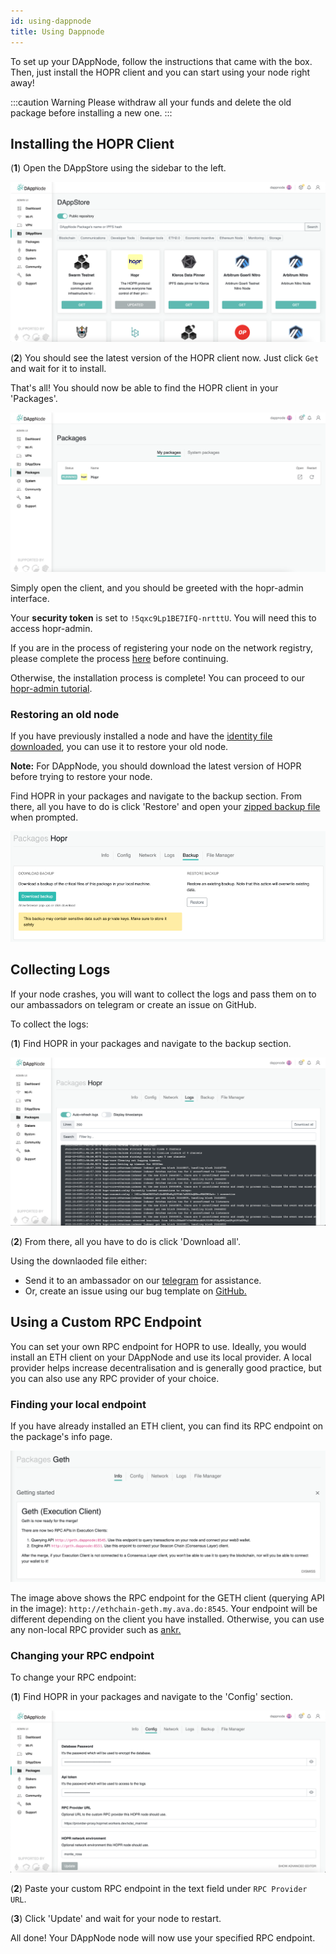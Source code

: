 ```yaml
---
id: using-dappnode
title: Using Dappnode
---
```


To set up your DAppNode, follow the instructions that came with the box. Then, just install the HOPR client and you can start using your node right away!

:::caution Warning
Please withdraw all your funds and delete the old package before installing a new one.
:::

## Installing the HOPR Client

(**1**) Open the DAppStore using the sidebar to the left.

![DappStore](./images/DappStore-NR.png)

(**2**) You should see the latest version of the HOPR client now. Just click `Get` and wait for it to install.

That's all! You should now be able to find the HOPR client in your 'Packages'.

![MyDapps](./images/Dappnode-2.png)

Simply open the client, and you should be greeted with the hopr-admin interface.

Your **security token** is set to `!5qxc9Lp1BE7IFQ-nrtttU`. You will need this to access hopr-admin.

If you are in the process of registering your node on the network registry, please complete the process [here](./network-registry-tutorial.md) before continuing.

Otherwise, the installation process is complete! You can proceed to our [hopr-admin tutorial](using-hopr-admin).

### Restoring an old node

If you have previously installed a node and have the [identity file downloaded](using-hopr-admin#backing-up-your-identity-file), you can use it to restore your old node.

**Note:** For DAppNode, you should download the latest version of HOPR before trying to restore your node.

Find HOPR in your packages and navigate to the backup section. From there, all you have to do is click 'Restore' and open your [zipped backup file](using-hopr-admin#backing-up-your-identity-file) when prompted.

![dappnode restore](./images/dappnode-backup.png)

## Collecting Logs

If your node crashes, you will want to collect the logs and pass them on to our ambassadors on telegram or create an issue on GitHub.

To collect the logs:

(**1**) Find HOPR in your packages and navigate to the backup section.

![Dappnode Logs](./images/Dappnode-logs.png)

(**2**) From there, all you have to do is click 'Download all'.

Using the downlaoded file either:

- Send it to an ambassador on our [telegram](https://t.me/hoprnet) for assistance.
- Or, create an issue using our bug template on [GitHub.](https://github.com/hoprnet/hoprnet/issues)

## Using a Custom RPC Endpoint

You can set your own RPC endpoint for HOPR to use. Ideally, you would install an ETH client on your DAppNode and use its local provider. A local provider helps increase decentralisation and is generally good practice, but you can also use any RPC provider of your choice.

### Finding your local endpoint

If you have already installed an ETH client, you can find its RPC endpoint on the package's info page.

![ETH client settings](./images/RPC-endpoint-Dappnode.png)

The image above shows the RPC endpoint for the GETH client (querying API in the image): `http://ethchain-geth.my.ava.do:8545`. Your endpoint will be different depending on the client you have installed. Otherwise, you can use any non-local RPC provider such as [ankr.](https://www.ankr.com/)

### Changing your RPC endpoint

To change your RPC endpoint:

(**1**) Find HOPR in your packages and navigate to the 'Config' section.

![RPC Prpvider Dappnode](./images/HOPR-provider-Dappnode.png)

(**2**) Paste your custom RPC endpoint in the text field under `RPC Provider URL`.

(**3**) Click 'Update' and wait for your node to restart.

All done! Your DAppNode node will now use your specified RPC endpoint.
